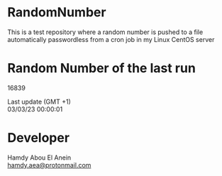 # RandomNumber    
This is a test repository where a random number is pushed to a file automatically passwordless from a cron job in my Linux CentOS server    
# Random Number of the last run   
16839
      
Last update (GMT +1)    
03/03/23 00:00:01
# Developer    
Hamdy Abou El Anein   
hamdy.aea@protonmail.com

